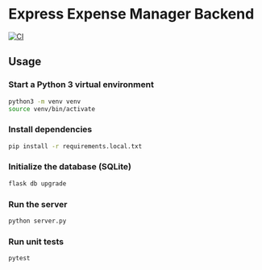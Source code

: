 # Express Expense Manager Backend

[![CI](https://github.com/cs160-expense-manager/expense-manager-backend/actions/workflows/ci.yml/badge.svg?branch=master)](https://github.com/cs160-expense-manager/expense-manager-backend/actions/workflows/ci.yml)

## Usage

### Start a Python 3 virtual environment

```bash
python3 -m venv venv
source venv/bin/activate
```

### Install dependencies

```bash
pip install -r requirements.local.txt
```

### Initialize the database (SQLite)

```bash
flask db upgrade
```

### Run the server

```bash
python server.py
```

### Run unit tests

```bash
pytest
```

[//]: <> (This is project is awesome.)
